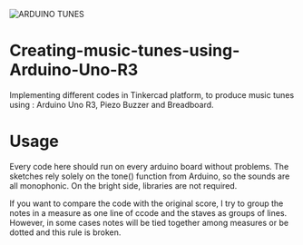 ![ARDUINO TUNES](https://user-images.githubusercontent.com/71587343/164964652-c6b7232c-ffde-4dc5-83b5-497d968c5511.png)
# Creating-music-tunes-using-Arduino-Uno-R3
Implementing different codes in Tinkercad platform, to produce music tunes using : Arduino Uno R3, Piezo Buzzer and Breadboard.
# Usage
Every code here should run on every arduino board without problems. The sketches rely solely on the tone() function from Arduino, so the sounds are all monophonic. On the bright side, libraries are not required.

If you want to compare the code with the original score, I try to group the notes in a measure as one line of ccode and the staves as groups of lines. However, in some cases notes will be tied together among measures or be dotted and this rule is broken.

